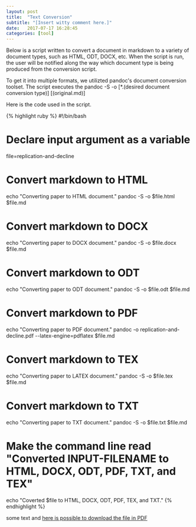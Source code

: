 ```yaml
---
layout: post
title:  "Text Conversion"
subtitle: "[Insert witty comment here.]"
date:   2017-07-17 16:28:45
categories: [tool]
---
```


Below is a script written to convert a document in markdown to a variety of document types, such as HTML, ODT, DOCX, etc. When the script is run, the user will be notified along the way which document type is being produced from the conversion script.

To get it into multiple formats, we utilizted pandoc's document conversion toolset. The script executes the pandoc -S -o [*.(desired document conversion type)] [(original.md)]

Here is the code used in the script.

{% highlight ruby %}
#!/bin/bash

# Declare input argument as a variable
file=replication-and-decline

# Convert markdown to HTML
echo "Converting paper to HTML document."
pandoc -S -o $file.html $file.md

# Convert markdown to DOCX
echo "Converting paper to DOCX document."
pandoc -S -o $file.docx $file.md

# Convert markdown to ODT
echo "Converting paper to ODT document."
pandoc -S -o $file.odt $file.md

# Convert markdown to PDF
echo "Converting paper to PDF document."
pandoc -o replication-and-decline.pdf --latex-engine=pdflatex $file.md

# Convert markdown to TEX
echo "Converting paper to LATEX document."
pandoc -S -o $file.tex $file.md

# Convert markdown to TXT
echo "Converting paper to TXT document."
pandoc -S -o $file.txt $file.md

# Make the command line read "Converted INPUT-FILENAME to HTML, DOCX, ODT, PDF, TXT, and TEX"
echo "Coverted $file to HTML, DOCX, ODT, PDF, TEX, and TXT."
{% endhighlight %}

some text and [here is possible to download the file in PDF][1]

[1]:tylerpcarter.github.io/download/replication-and-decline.docx
